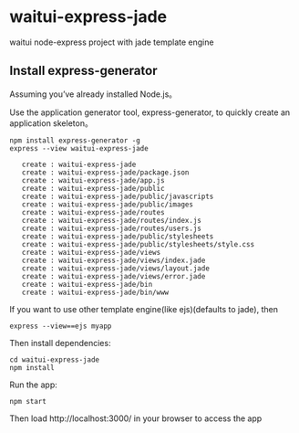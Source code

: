 # waitui-express-jade
waitui node-express project with jade template engine

## Install express-generator
Assuming you’ve already installed Node.js。

Use the application generator tool, express-generator, to quickly create an application skeleton。

```
npm install express-generator -g
express --view waitui-express-jade

   create : waitui-express-jade
   create : waitui-express-jade/package.json
   create : waitui-express-jade/app.js
   create : waitui-express-jade/public
   create : waitui-express-jade/public/javascripts
   create : waitui-express-jade/public/images
   create : waitui-express-jade/routes
   create : waitui-express-jade/routes/index.js
   create : waitui-express-jade/routes/users.js
   create : waitui-express-jade/public/stylesheets
   create : waitui-express-jade/public/stylesheets/style.css
   create : waitui-express-jade/views
   create : waitui-express-jade/views/index.jade
   create : waitui-express-jade/views/layout.jade
   create : waitui-express-jade/views/error.jade
   create : waitui-express-jade/bin
   create : waitui-express-jade/bin/www
```
If you want to use other template engine(like ejs)(defaults to jade), then
```
express --view==ejs myapp
```
Then install dependencies:
```
cd waitui-express-jade
npm install
```
Run the app:
```
npm start
```
Then load http://localhost:3000/ in your browser to access the app
